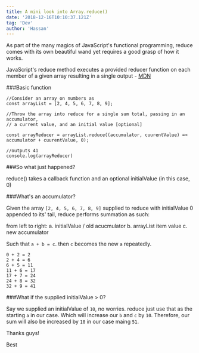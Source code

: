 ```yaml
---
title: A mini look into Array.reduce()
date: '2018-12-16T10:10:37.121Z'
tag: 'Dev'
author: 'Hassan'
---
```


As part of the many magics of JavaScript's functional programming, reduce comes with its own beautiful wand yet requires a good grasp of how it works.

JavaScript's reduce method executes a provided reducer function on each member of a given array resulting in a single output - [MDN](https://developer.mozilla.org/en-US/docs/Web/JavaScript/Reference/Global_Objects/Array/reduce)

###Basic function

```
//Consider an array on numbers as
const arrayList = [2, 4, 5, 6, 7, 8, 9];

//Throw the array into reduce for a single sum total, passing in an accumulator, 
// a current value, and an initial value [optional]

const arrayReducer = arrayList.reduce((accumulator, cuurentValue) => accumulator + cuurentValue, 0);

//outputs 41
console.log(arrayReducer)
```

###So what just happened?

reduce() takes a callback function and an optional initialValue (in this case, 0)

###What's an accumulator?

Given the array `[2, 4, 5, 6, 7, 8, 9]` supplied to reduce with initialValue 0 appended to its' tail, reduce performs summation as such:

from left to right:
a. initialValue / old acucmulator
b. arrayList item value
c. new accumulator

Such that `a + b = c`. then `c` becomes the new `a` repeatedly.

```
0 + 2 = 2
2 + 4 = 6
6 + 5 = 11
11 + 6 = 17
17 + 7 = 24
24 + 8 = 32
32 + 9 = 41
```

###What if the supplied initialValue > 0?

Say we supplied an initialValue of `10`, no worries. reduce just use that as the starting `a` in our case. Which will increase our `b` and `c` by `10`. Therefore, our sum will also be increased by `10` in our case maing `51`.


Thanks guys!

Best
